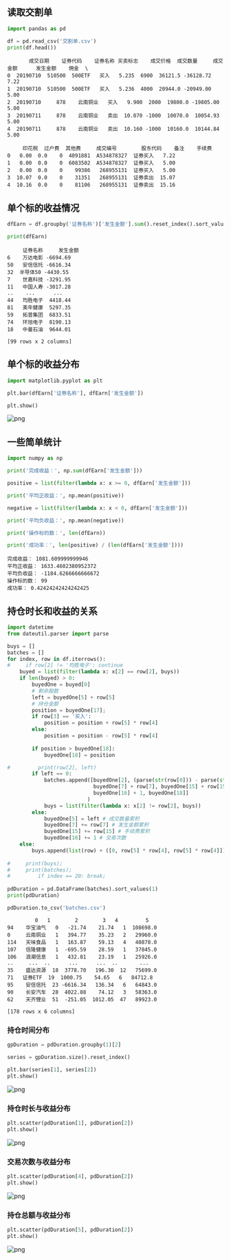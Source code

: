 ## 读取交割单


```python
import pandas as pd

df = pd.read_csv('交割单.csv')
print(df.head())
```

           成交日期    证券代码    证券名称 买卖标志    成交价格  成交数量     成交金额      发生金额    佣金  \
    0  20190710  510500  500ETF   买入   5.235  6900  36121.5 -36128.72  7.22   
    1  20190710  510500  500ETF   买入   5.236  4000  20944.0 -20949.00  5.00   
    2  20190710     878    云南铜业   买入   9.900  2000  19800.0 -19805.00  5.00   
    3  20190711     878    云南铜业   卖出  10.070 -1000  10070.0  10054.93  5.00   
    4  20190711     878    云南铜业   卖出  10.160 -1000  10160.0  10144.84  5.00   
    
         印花税  过户费  其他费     成交编号        股东代码    备注    手续费  
    0   0.00  0.0    0  4091881  A534878327  证券买入   7.22  
    1   0.00  0.0    0  6083502  A534878327  证券买入   5.00  
    2   0.00  0.0    0    99386   268955131  证券买入   5.00  
    3  10.07  0.0    0    31351   268955131  证券卖出  15.07  
    4  10.16  0.0    0    81106   268955131  证券卖出  15.16  


## 单个标的收益情况


```python
dfEarn = df.groupby('证券名称')['发生金额'].sum().reset_index().sort_values('发生金额')

print(dfEarn)
```

         证券名称     发生金额
    6    万达电影 -6694.69
    50   安信信托 -6616.34
    32  半导体50 -4430.55
    7    世嘉科技 -3291.95
    11   中国人寿 -3017.28
    ..    ...      ...
    44   均胜电子  4418.44
    81   美年健康  5297.35
    59   拓普集团  6833.51
    74   环旭电子  8190.13
    18   中曼石油  9644.01
    
    [99 rows x 2 columns]


## 单个标的收益分布


```python
import matplotlib.pyplot as plt

plt.bar(dfEarn['证券名称'], dfEarn['发生金额'])

plt.show()
```


![png](output_5_0.png)


## 一些简单统计


```python
import numpy as np

print('完成收益：', np.sum(dfEarn['发生金额']))

positive = list(filter(lambda x: x >= 0, dfEarn['发生金额']))

print('平均正收益：', np.mean(positive))

negative = list(filter(lambda x: x < 0, dfEarn['发生金额']))

print('平均负收益：', np.mean(negative))

print('操作标的数：', len(dfEarn))

print('成功率：', len(positive) / (len(dfEarn['发生金额'])))

```

    完成收益： 1081.609999999946
    平均正收益： 1633.4602380952372
    平均负收益： -1184.6266666666672
    操作标的数： 99
    成功率： 0.42424242424242425


## 持仓时长和收益的关系


```python
import datetime
from dateutil.parser import parse

buys = []
batches = []
for index, row in df.iterrows():
#     if row[2] != '均胜电子': continue
    buyed = list(filter(lambda x: x[2] == row[2], buys))
    if len(buyed) > 0:
        buyedOne = buyed[0]
        # 剩余股数
        left = buyedOne[5] + row[5]
        # 持仓金额
        position = buyedOne[17];
        if row[3] == '买入':
            position = position + row[5] * row[4]
        else:
            position = position - row[5] * row[4]
        
        if position > buyedOne[18]:
            buyedOne[18] = position

#         print(row[2], left)
        if left == 0:
            batches.append([buyedOne[2], (parse(str(row[0])) - parse(str(buyedOne[0]))).days,
                            buyedOne[7] + row[7], buyedOne[15] + row[15],
                            buyedOne[16] + 1, buyedOne[18]]
                          )
            buys = list(filter(lambda x: x[2] != row[2], buys))
        else:
            buyedOne[5] = left # 成交数量累积
            buyedOne[7] += row[7] # 发生金额累积
            buyedOne[15] += row[15] # 手续费累积
            buyedOne[16] += 1 # 交易次数
    else:
        buys.append(list(row) + ([0, row[5] * row[4], row[5] * row[4]]))
        
#     print(buys);
#     print(batches);
#         if index == 20: break;
        
pdDuration = pd.DataFrame(batches).sort_values(1)
print(pdDuration)

pdDuration.to_csv('batches.csv')
```

             0   1        2        3   4         5
    94    华宝油气   0   -21.74    21.74   1  108698.0
    0     云南铜业   1   394.77    35.23   2   29960.0
    114   天味食品   1   163.87    59.13   4   40870.0
    107   信隆健康   1  -695.59    28.59   1   37845.0
    106   浪潮信息   1   432.81    23.19   1   25926.0
    ..     ...  ..      ...      ...  ..       ...
    35    盛达资源  18  3778.70   196.30  12   75699.0
    71   证券ETF  19  1000.75    54.65   6   84712.8
    95    安信信托  23 -6616.34   136.34   6   64843.0
    90    长安汽车  28  4022.88    74.12   3   58363.0
    62    天齐锂业  51  -251.05  1012.05  47   89923.0
    
    [178 rows x 6 columns]


### 持仓时间分布


```python
gpDuration = pdDuration.groupby(1)[2]

series = gpDuration.size().reset_index()

plt.bar(series[1], series[2])
plt.show()
```


![png](output_11_0.png)


### 持仓时长与收益分布


```python
plt.scatter(pdDuration[1], pdDuration[2])
plt.show()
```


![png](output_13_0.png)


### 交易次数与收益分布


```python
plt.scatter(pdDuration[4], pdDuration[2])
plt.show()
```


![png](output_15_0.png)


### 持仓总额与收益分布


```python
plt.scatter(pdDuration[5], pdDuration[2])
plt.show()
```


![png](output_17_0.png)

